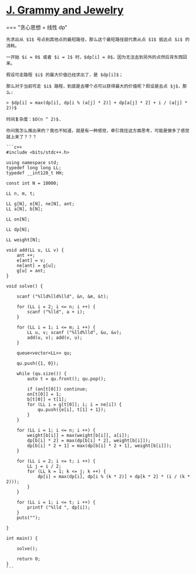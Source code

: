 # [J. Grammy and Jewelry](https://codeforces.com/gym/103055/problem/J)

=== "贪心思想 + 线性 dp"

    先求出从 $1$ 号点到其他点的最短路径，那么这个最短路径就代表从点 $1$ 抵达点 $i$ 的消耗。

    一开始 $i = 0$ 或者 $i = 1$ 时，$dp[i] = 0$，因为无法去到另外的点然后背东西回来。

    假设可走路程 $i$ 的最大价值已经求出了，是 $dp[i]$；

    那么对于当前可走 $i$ 路程，到底是去哪个点可以获得最大的价值呢？假设是去点 $j$，那么:
    
    > $dp[i] = max(dp[i], dp[i % (a[j] * 2)] + dp[a[j] * 2] + i / (a[j] * 2))$

    时间复杂度：$O(n ^ 2)$.

    你问我怎么推出来的？我也不知道，就是有一种感觉，牵引我往这方面思考，可能是做多了感觉就上来了？？？

    ```c++
    #include <bits/stdc++.h>

    using namespace std;
    typedef long long LL;
    typedef __int128_t HH;

    const int N = 10000;

    LL n, m, t;

    LL g[N], e[N], ne[N], ant;
    LL a[N], b[N];

    LL on[N];

    LL dp[N];

    LL weight[N];

    void add(LL u, LL v) {
        ant ++;
        e[ant] = v;
        ne[ant] = g[u];
        g[u] = ant;
    }

    void solve() {
        
        scanf ("%lld%lld%lld", &n, &m, &t);

        for (LL i = 2; i <= n; i ++) {
            scanf ("%lld", a + i);
        }

        for (LL i = 1; i <= m; i ++) {
            LL u, v; scanf ("%lld%lld", &u, &v);
            add(u, v); add(v, u);
        }

        queue<vector<LL>> qu;

        qu.push({1, 0});

        while (qu.size()) {
            auto t = qu.front(); qu.pop();

            if (on[t[0]]) continue;
            on[t[0]] = 1;
            b[t[0]] = t[1];
            for (LL i = g[t[0]]; i; i = ne[i]) {
                qu.push({e[i], t[1] + 1});
            }
        }

        for (LL i = 1; i <= n; i ++) {
            weight[b[i]] = max(weight[b[i]], a[i]);
            dp[b[i] * 2] = max(dp[b[i] * 2], weight[b[i]]);
            dp[b[i] * 2 + 1] = max(dp[b[i] * 2 + 1], weight[b[i]]);
        }

        for (LL i = 2; i <= t; i ++) {
            LL j = i / 2;
            for (LL k = 1; k <= j; k ++) {
                dp[i] = max(dp[i], dp[i % (k * 2)] + dp[k * 2] * (i / (k * 2)));
            }
        }

        for (LL i = 1; i <= t; i ++) {
            printf ("%lld ", dp[i]);
        }
        puts("");
        
    }

    int main() {

        solve();

        return 0;
    }
    ```